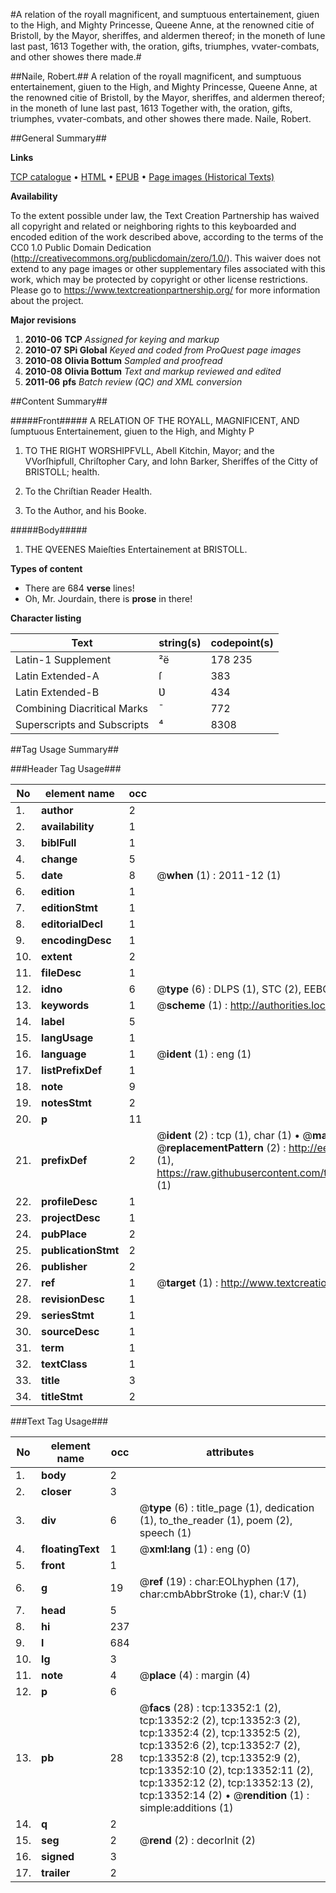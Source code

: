 #A relation of the royall magnificent, and sumptuous entertainement, giuen to the High, and Mighty Princesse, Queene Anne, at the renowned citie of Bristoll, by the Mayor, sheriffes, and aldermen thereof; in the moneth of Iune last past, 1613 Together with, the oration, gifts, triumphes, vvater-combats, and other showes there made.#

##Naile, Robert.##
A relation of the royall magnificent, and sumptuous entertainement, giuen to the High, and Mighty Princesse, Queene Anne, at the renowned citie of Bristoll, by the Mayor, sheriffes, and aldermen thereof; in the moneth of Iune last past, 1613 Together with, the oration, gifts, triumphes, vvater-combats, and other showes there made.
Naile, Robert.

##General Summary##

**Links**

[TCP catalogue](http://www.ota.ox.ac.uk/tcp/)  • 
[HTML](http://tei.it.ox.ac.uk/tcp/Texts-HTML/free/A07/A07981.html)  • 
[EPUB](http://tei.it.ox.ac.uk/tcp/Texts-EPUB/free/A07/A07981.epub) • 
[Page images (Historical Texts)](https://historicaltexts.jisc.ac.uk/eebo-99848269e)

**Availability**

To the extent possible under law, the Text Creation Partnership has waived all copyright and related or neighboring rights to this keyboarded and encoded edition of the work described above, according to the terms of the CC0 1.0 Public Domain Dedication (http://creativecommons.org/publicdomain/zero/1.0/). This waiver does not extend to any page images or other supplementary files associated with this work, which may be protected by copyright or other license restrictions. Please go to https://www.textcreationpartnership.org/ for more information about the project.

**Major revisions**

1. __2010-06__ __TCP__ *Assigned for keying and markup*
1. __2010-07__ __SPi Global__ *Keyed and coded from ProQuest page images*
1. __2010-08__ __Olivia Bottum__ *Sampled and proofread*
1. __2010-08__ __Olivia Bottum__ *Text and markup reviewed and edited*
1. __2011-06__ __pfs__ *Batch review (QC) and XML conversion*

##Content Summary##

#####Front#####
A RELATION OF THE ROYALL, MAGNIFICENT, AND ſumptuous Entertainement, giuen to the High, and Mighty P
1. TO THE RIGHT WORSHIPFVLL, Abell Kitchin, Mayor; and the VVorſhipfull, Chriſtopher Cary, and Iohn Barker, Sheriffes of the Citty of BRISTOLL; health.

1. To the Chriſtian Reader Health.

1. To the Author, and his Booke.

#####Body#####

1. THE QVEENES Maieſties Entertainement at BRISTOLL.

**Types of content**

  * There are 684 **verse** lines!
  * Oh, Mr. Jourdain, there is **prose** in there!

**Character listing**


|Text|string(s)|codepoint(s)|
|---|---|---|
|Latin-1 Supplement|²ë|178 235|
|Latin Extended-A|ſ|383|
|Latin Extended-B|Ʋ|434|
|Combining             Diacritical Marks|̄|772|
|Superscripts             and Subscripts|⁴|8308|

##Tag Usage Summary##

###Header Tag Usage###

|No|element name|occ|attributes|
|---|---|---|---|
|1.|__author__|2||
|2.|__availability__|1||
|3.|__biblFull__|1||
|4.|__change__|5||
|5.|__date__|8| @__when__ (1) : 2011-12 (1)|
|6.|__edition__|1||
|7.|__editionStmt__|1||
|8.|__editorialDecl__|1||
|9.|__encodingDesc__|1||
|10.|__extent__|2||
|11.|__fileDesc__|1||
|12.|__idno__|6| @__type__ (6) : DLPS (1), STC (2), EEBO-CITATION (1), PROQUEST (1), VID (1)|
|13.|__keywords__|1| @__scheme__ (1) : http://authorities.loc.gov/ (1)|
|14.|__label__|5||
|15.|__langUsage__|1||
|16.|__language__|1| @__ident__ (1) : eng (1)|
|17.|__listPrefixDef__|1||
|18.|__note__|9||
|19.|__notesStmt__|2||
|20.|__p__|11||
|21.|__prefixDef__|2| @__ident__ (2) : tcp (1), char (1)  •  @__matchPattern__ (2) : ([0-9\-]+):([0-9IVX]+) (1), (.+) (1)  •  @__replacementPattern__ (2) : http://eebo.chadwyck.com/downloadtiff?vid=$1&page=$2 (1), https://raw.githubusercontent.com/textcreationpartnership/Texts/master/tcpchars.xml#$1 (1)|
|22.|__profileDesc__|1||
|23.|__projectDesc__|1||
|24.|__pubPlace__|2||
|25.|__publicationStmt__|2||
|26.|__publisher__|2||
|27.|__ref__|1| @__target__ (1) : http://www.textcreationpartnership.org/docs/. (1)|
|28.|__revisionDesc__|1||
|29.|__seriesStmt__|1||
|30.|__sourceDesc__|1||
|31.|__term__|1||
|32.|__textClass__|1||
|33.|__title__|3||
|34.|__titleStmt__|2||


###Text Tag Usage###

|No|element name|occ|attributes|
|---|---|---|---|
|1.|__body__|2||
|2.|__closer__|3||
|3.|__div__|6| @__type__ (6) : title_page (1), dedication (1), to_the_reader (1), poem (2), speech (1)|
|4.|__floatingText__|1| @__xml:lang__ (1) : eng (0)|
|5.|__front__|1||
|6.|__g__|19| @__ref__ (19) : char:EOLhyphen (17), char:cmbAbbrStroke (1), char:V (1)|
|7.|__head__|5||
|8.|__hi__|237||
|9.|__l__|684||
|10.|__lg__|3||
|11.|__note__|4| @__place__ (4) : margin (4)|
|12.|__p__|6||
|13.|__pb__|28| @__facs__ (28) : tcp:13352:1 (2), tcp:13352:2 (2), tcp:13352:3 (2), tcp:13352:4 (2), tcp:13352:5 (2), tcp:13352:6 (2), tcp:13352:7 (2), tcp:13352:8 (2), tcp:13352:9 (2), tcp:13352:10 (2), tcp:13352:11 (2), tcp:13352:12 (2), tcp:13352:13 (2), tcp:13352:14 (2)  •  @__rendition__ (1) : simple:additions (1)|
|14.|__q__|2||
|15.|__seg__|2| @__rend__ (2) : decorInit (2)|
|16.|__signed__|3||
|17.|__trailer__|2||
